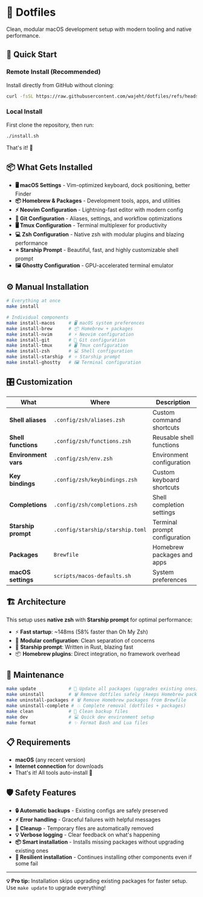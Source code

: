 # 🌟 Dotfiles

Clean, modular macOS development setup with modern tooling and native performance.

## 🚀 Quick Start

### Remote Install (Recommended)

Install directly from GitHub without cloning:

```bash
curl -fsSL https://raw.githubusercontent.com/wajeht/dotfiles/refs/heads/main/remote-install.sh | bash
```

### Local Install

First clone the repository, then run:

```bash
./install.sh
```

That's it! 🎉

## 📦 What Gets Installed

- **🖥️ macOS Settings** - Vim-optimized keyboard, dock positioning, better Finder
- **📦 Homebrew & Packages** - Development tools, apps, and utilities
- **⚡ Neovim Configuration** - Lightning-fast editor with modern config
- **🔗 Git Configuration** - Aliases, settings, and workflow optimizations
- **🖥️ Tmux Configuration** - Terminal multiplexer for productivity
- **💻 Zsh Configuration** - Native zsh with modular plugins and blazing performance
- **⭐ Starship Prompt** - Beautiful, fast, and highly customizable shell prompt
- **🖼️ Ghostty Configuration** - GPU-accelerated terminal emulator

## ⚙️ Manual Installation

```bash
# Everything at once
make install

# Individual components
make install-macos     # 🖥️ macOS system preferences
make install-brew      # 📦 Homebrew + packages
make install-nvim      # ⚡ Neovim configuration
make install-git       # 🔗 Git configuration
make install-tmux      # 🖥️ Tmux configuration
make install-zsh       # 💻 Shell configuration
make install-starship  # ⭐ Starship prompt
make install-ghostty   # 🖼️ Terminal configuration
```

## 🎛️ Customization

| What | Where | Description |
|------|-------|-------------|
| **Shell aliases** | `.config/zsh/aliases.zsh` | Custom command shortcuts |
| **Shell functions** | `.config/zsh/functions.zsh` | Reusable shell functions |
| **Environment vars** | `.config/zsh/env.zsh` | Environment configuration |
| **Key bindings** | `.config/zsh/keybindings.zsh` | Custom keyboard shortcuts |
| **Completions** | `.config/zsh/completions.zsh` | Shell completion settings |
| **Starship prompt** | `.config/starship/starship.toml` | Terminal prompt configuration |
| **Packages** | `Brewfile` | Homebrew packages and apps |
| **macOS settings** | `scripts/macos-defaults.sh` | System preferences |

## 🏗️ Architecture

This setup uses **native zsh** with **Starship prompt** for optimal performance:

- ⚡ **Fast startup**: ~148ms (58% faster than Oh My Zsh)
- 🧩 **Modular configuration**: Clean separation of concerns
- 🚀 **Starship prompt**: Written in Rust, blazing fast
- 📦 **Homebrew plugins**: Direct integration, no framework overhead

## 🔧 Maintenance

```bash
make update            # 🔄 Update all packages (upgrades existing ones)
make uninstall         # 🗑️ Remove dotfiles safely (keeps Homebrew packages)
make uninstall-packages # 🗑️ Remove Homebrew packages from Brewfile
make uninstall-complete # 💥 Complete removal (dotfiles + packages)
make clean             # 🧹 Clean backup files
make dev               # 💻 Quick dev environment setup
make format            # ✨ Format Bash and Lua files
```

## 📋 Requirements

- **macOS** (any recent version)
- **Internet connection** for downloads
- That's it! All tools auto-install 🎯

## 🛡️ Safety Features

- **🔒 Automatic backups** - Existing configs are safely preserved
- **⚡ Error handling** - Graceful failures with helpful messages
- **🧹 Cleanup** - Temporary files are automatically removed
- **💡 Verbose logging** - Clear feedback on what's happening
- **📦 Smart installation** - Installs missing packages without upgrading existing ones
- **🔄 Resilient installation** - Continues installing other components even if some fail

---

**💡 Pro tip:** Installation skips upgrading existing packages for faster setup. Use `make update` to upgrade everything!
